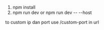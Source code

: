 1. npm install
2. npm run dev or npm run dev -- --host


to custom ip dan port use /custom-port in url

